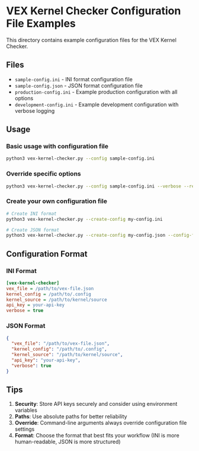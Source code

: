 # VEX Kernel Checker Configuration File Examples

This directory contains example configuration files for the VEX Kernel Checker.

## Files

- `sample-config.ini` - INI format configuration file
- `sample-config.json` - JSON format configuration file  
- `production-config.ini` - Example production configuration with all options
- `development-config.ini` - Example development configuration with verbose logging

## Usage

### Basic usage with configuration file
```bash
python3 vex-kernel-checker.py --config sample-config.ini
```

### Override specific options
```bash
python3 vex-kernel-checker.py --config sample-config.ini --verbose --reanalyse
```

### Create your own configuration file
```bash
# Create INI format
python3 vex-kernel-checker.py --create-config my-config.ini

# Create JSON format  
python3 vex-kernel-checker.py --create-config my-config.json --config-format json
```

## Configuration Format

### INI Format
```ini
[vex-kernel-checker]
vex_file = /path/to/vex-file.json
kernel_config = /path/to/.config
kernel_source = /path/to/kernel/source
api_key = your-api-key
verbose = true
```

### JSON Format
```json
{
  "vex_file": "/path/to/vex-file.json",
  "kernel_config": "/path/to/.config",
  "kernel_source": "/path/to/kernel/source",
  "api_key": "your-api-key",
  "verbose": true
}
```

## Tips

1. **Security**: Store API keys securely and consider using environment variables
2. **Paths**: Use absolute paths for better reliability
3. **Override**: Command-line arguments always override configuration file settings
4. **Format**: Choose the format that best fits your workflow (INI is more human-readable, JSON is more structured)
